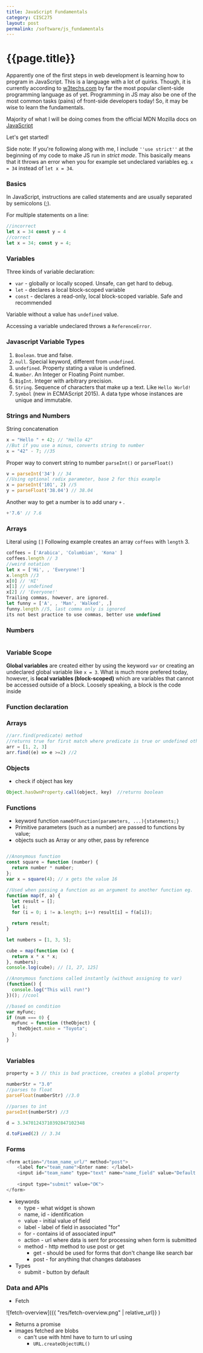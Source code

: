 ```yaml
---
title: JavaScript Fundamentals
category: CISC275
layout: post
permalink: /software/js_fundamentals
---
```

# {{page.title}}
Apparently one of the first steps in web development is learning how to program in JavaScript. This is a language with a lot of quirks. Though, it is currently according to [w3techs.com](https://w3techs.com/technologies/overview/client_side_language) by far the most popular client-side programming language as of yet. Programming in JS may also be one of the most common tasks (pains) of front-side developers today! So, it may be wise to learn the fundamentals. 

Majority of what I will be doing comes from the official MDN Mozilla docs on [JavaScript](https://developer.mozilla.org/en-US/docs/Web/JavaScript/Guide/) 

Let's get started!

Side note: If you're following along with me, I include ``''use strict''`` at the beginning of my code to make JS run in *strict mode*. This basically means that it throws an error when you for example set undeclared variables eg. `` x = 34 `` instead of ``let x = 34``. 

### Basics
In JavaScript, instructions are called statements and are usually separated by semicolons (;). 

For multiple statements on a line: 
```js
//incorrect
let x = 34 const y = 4
//correct
let x = 34; const y = 4;
```

### Variables
Three kinds of variable declaration:  
* ``var`` - globally or locally scoped. Unsafe, can get hard to debug. 
* ``let`` - declares a local block-scoped variable
* ``const`` - declares a read-only, local block-scoped variable. Safe and recommended

Variable without a value has ``undefined`` value. 

Accessing a variable undeclared throws a ``ReferenceError``. 

### Javascript Variable Types

1. ``Boolean``. true and false.
2. ``null``. Special keyword, different from ``undefined``. 
3. ``undefined``. Property stating a value is undefined. 
4. ``Number``. An Integer or Floating Point number. 
5. ``BigInt``. Integer with arbitrary precision. 
6. ``String``. Sequence of characters that make up a text. Like ``Hello World!``
7. ``Symbol`` (new in ECMAScript 2015). A data type whose instances are unique and immutable.

### Strings and Numbers
String concatenation
```js
x = "Hello " + 42; // "Hello 42"
//But if you use a minus, converts string to number
x = "42" - 7; //35
```
Proper way to convert string to number
``parseInt()`` or ``parseFloat()``
```js
v = parseInt('34') // 34
//Using optional radix parameter, base 2 for this example
x = parseInt('101', 2) //5
y = parseFloat('38.04') // 38.04
```
Another way to get a number is to add unary ``+`` .
```js
+'7.6' // 7.6
```

### Arrays
Literal using ``[]`` Following example creates an array ``coffees`` with ``length`` 3. 
```js
coffees = ['Arabica', 'Columbian', 'Kona' ]
coffees.length // 3
//weird notation
let x = ['Hi', , 'Everyone!']
x.length //3
x[0] // 'HI'
x[1] // undefined
x[2] // 'Everyone!'
Trailing commas, however, are ignored. 
let funny = ['A', , 'Man', 'Walked', ,]
funny.length //5, last comma only is ignored
its not best practice to use commas, better use undefined
 ```

 ### Numbers
 ```js

```
### Variable Scope

**Global variables** are created either by using the keyword ``var`` or creating an undeclared global variable like ``x = 3``. What is much more prefered today, however, is **local variables (block-scoped)** which are variables that cannot be accessed outside of a block. Loosely speaking, a block is the code inside 


### Function declaration
### Arrays
```js
//arr.find(predicate) method
//returns true for first match where predicate is true or undefined otherwise
arr = [1, 2, 3]
arr.find((e) => e >=2) //2
```



### Objects
  
* check if object has key
```js 
Object.hasOwnProperty.call(object, key)  //returns boolean
```
### Functions

* keyword function ``nameOfFunction(parameters, ...){statements;}``
* Primitive parameters (such as a number) are passed to functions by value;
* objects such as Array or any other, pass by reference

```js

//Anonymous function
const square = function (number) {
  return number * number;
};
var x = square(4); // x gets the value 16

//Used when passing a function as an argument to another function eg.
function map(f, a) {
  let result = [];
  let i;
  for (i = 0; i != a.length; i++) result[i] = f(a[i]);

  return result;
}

let numbers = [1, 3, 5];

cube = map(function (x) {
  return x * x * x;
}, numbers);
console.log(cube); // [1, 27, 125]

//Anonymous functions called instantly (without assigning to var)
(function() { 
  console.log("This will run!")
})(); //cool 

//based on condition
var myFunc;
if (num === 0) {
  myFunc = function (theObject) {
    theObject.make = "Toyota";
  };
}



```

### Variables
```js
property = 3 // this is bad practicee, creates a global property

numberStr = "3.0"
//parses to float
parseFloat(numberStr) //3.0

//parses to int
parseInt(numberStr) //3

d = 3.34701243710392847102348

d.toFixed(2) // 3.34
```

### Forms 

```js
<form action="/team_name_url/" method="post">
    <label for="team_name">Enter name: </label>
    <input id="team_name" type="text" name="name_field" value="Default name for team.">
    
    <input type="submit" value="OK">
</form>
```
* keywords
  * type - what widget is shown
  * name, id - identification
  * value - initial value of field
  * label - label of field in associated "for" 
  * for - contains id of associated input* 
  * action - url where data is sent for processing when form is submitted
  * method - http method to use post or get
    * get - should be used for forms that don't change like search bar
    * post - for anything that changes databases 
* Types
  * submit - button by default 

### Data and APIs
* Fetch

![fetch-overview]({{ "res/fetch-overview.png" | relative_url}} )
* Returns a promise
* images fetched are blobs
  * can't use with html have to turn to url using
    * ``URL.createObjectURL()``